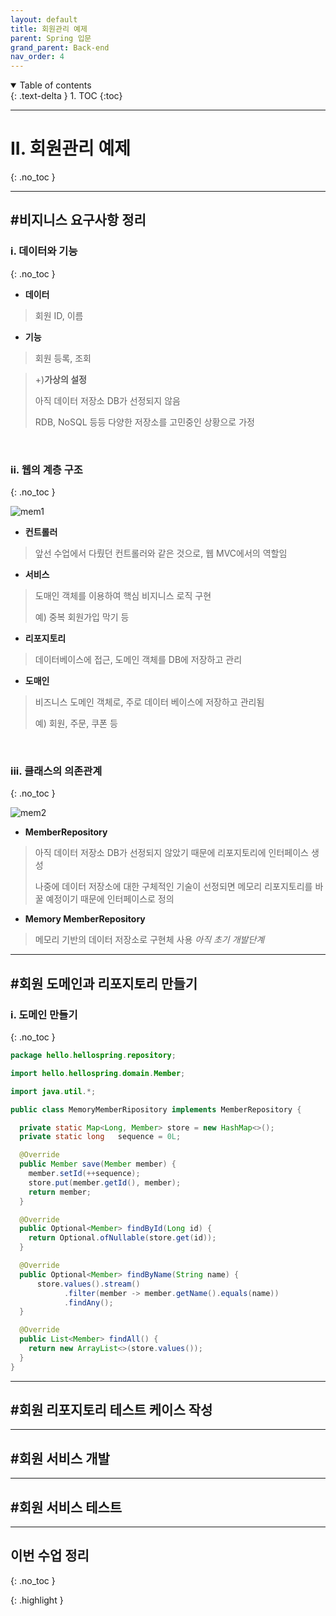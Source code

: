 ```yaml
---
layout: default
title: 회원관리 예제
parent: Spring 입문
grand_parent: Back-end
nav_order: 4
---
```


<details open markdown="block">
  <summary>
    Table of contents
  </summary>
  {: .text-delta }
1. TOC
{:toc}
</details>

---

# II. 회원관리 예제
{: .no_toc }

---

## #비지니스 요구사항 정리

### i. 데이터와 기능
{: .no_toc }

- **데이터**

> 회원 ID, 이름

- **기능**

> 회원 등록, 조회

> +)**가상의 설정**
>
> 아직 데이터 저장소 DB가 선정되지 않음
>
> RDB, NoSQL 등등 다양한 저장소를 고민중인 상황으로 가정

<br/>

### ii. 웹의 계층 구조
{: .no_toc }

![mem1](https://user-images.githubusercontent.com/126454114/234773021-936c21ff-2299-46a9-a86a-9ca9c3952946.jpg)

- **컨트롤러**

> 앞선 수업에서 다뤘던 컨트롤러와 같은 것으로, 웹 MVC에서의 역할임

- **서비스**

> 도매인 객체를 이용하여 핵심 비지니스 로직 구현
>
> 예) 중복 회원가입 막기 등

- **리포지토리**

> 데이터베이스에 접근, 도메인 객체를 DB에 저장하고 관리

- **도매인**

> 비즈니스 도메인 객체로, 주로 데이터 베이스에 저장하고 관리됨
>
> 예) 회원, 주문, 쿠폰 등

<br/>

### iii. 클래스의 의존관계
{: .no_toc }

![mem2](https://user-images.githubusercontent.com/126454114/234776031-690c7ca2-6f18-4c09-808c-eb456c6bab86.jpg)

- **MemberRepository**

> 아직 데이터 저장소 DB가 선정되지 않았기 때문에 리포지토리에 인터페이스 생성
>
> 나중에 데이터 저장소에 대한 구체적인 기술이 선정되면 메모리 리포지토리를 바꿀 예정이기 때문에 인터페이스로 정의

- **Memory MemberRepository**

> 메모리 기반의 데이터 저장소로 구현체 사용 _아직 초기 개발단계_

---

## #회원 도메인과 리포지토리 만들기

### i. 도메인 만들기
{: .no_toc }

```java
package hello.hellospring.repository;

import hello.hellospring.domain.Member;

import java.util.*;

public class MemoryMemberRipository implements MemberRepository {

  private static Map<Long, Member> store = new HashMap<>();
  private static long	sequence = 0L;

  @Override
  public Member save(Member member) {
    member.setId(++sequence);
    store.put(member.getId(), member);
    return member;
  }

  @Override
  public Optional<Member> findById(Long id) {
    return Optional.ofNullable(store.get(id));
  }

  @Override
  public Optional<Member> findByName(String name) {
	  store.values().stream()
            .filter(member -> member.getName().equals(name))
            .findAny();
  }

  @Override
  public List<Member> findAll() {
    return new ArrayList<>(store.values());
  }
}
```

---

## #회원 리포지토리 테스트 케이스 작성

---

## #회원 서비스 개발

---

## #회원 서비스 테스트

---

## **이번 수업 정리**
{: .no_toc }

{: .highlight }
> 

>